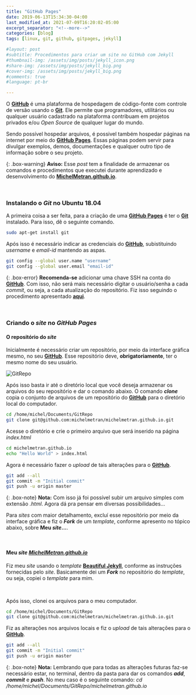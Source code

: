 ```yaml
---
title: "GitHub Pages"
date: 2019-06-13T15:34:30-04:00
last_modified_at: 2021-07-09T16:20:02-05:00
excerpt_separator: "<!--more-->"
categories: [blog]
tags: [linux, git, github, gitpages, jekyll]

#layout: post
#subtitle: Procedimentos para criar um site no GitHub com Jekyll
#thumbnail-img: /assets/img/posts/jekyll_icon.png
#share-img: /assets/img/posts/jekyll_big.png
#cover-img: /assets/img/posts/jekyll_big.png
#comments: true
#language: pt-br

---
```


O **<a title="Link do GitHub" href="https://github.com/" target="_blank">GitHub</a>** é uma plataforma de hospedagem de código-fonte com controle de versão usando o **<a title="Link do Git" href="https://git-scm.com/" target="_blank">Git</a>**. Ele permite que programadores, utilitários ou qualquer usuário cadastrado na plataforma contribuam em projetos privados e/ou _Open Source_ de qualquer lugar do mundo.

<!--more-->

Sendo possível hospedar arquivos, é possivel também hospedar páginas na internet por meio do **<a title="Link do GitHub Pages" href="https://pages.github.com/" target="_blank">GitHub Pages</a>**. Essas páginas podem servir para divulgar exemplos, demos, documentações e qualquer outro tipo de informação sobre o seu projeto.

{: .box-warning}
**Aviso:** Esse _post_ tem a finalidade de armazenar os comandos e procedimentos que executei durante aprendizado e desenvolvimento do **<a title="Link do MichelMetran.github.io" href="https://michelmetran.github.io" target="_blank">MichelMetran.github.io</a>**.

<br>

### Instalando o _Git_ no Ubuntu 18.04
A primeira coisa a ser feita, para a criação de uma **<a title="Link do GitHub Pages" href="https://pages.github.com/" target="_blank">GitHub Pages</a>** é ter o **<a title="Link do Git" href="https://git-scm.com/" target="_blank">Git</a>** instalado. Para isso, dê o seguinte comando.
~~~bash
sudo apt-get install git
~~~

Após isso é necessário indicar as credenciais do **<a title="Link do GitHub" href="https://github.com/" target="_blank">GitHub</a>**, subistituindo _username_ e _email-id_ mantendo as aspas.
~~~bash
git config --global user.name "username"
git config --global user.email "email-id"
~~~

{: .box-error}
**Recomenda-se** adicionar uma chave SSH na conta do  **<a title="Link do GitHub" href="https://github.com/" target="_blank">GitHub</a>**. Com isso, não será mais necessário digitar o usuário/senha a cada _commit_, ou seja, a cada atualização do repositório. Fiz isso seguindo o procedimento apresentado **<a href="https://medium.com/@rgdev/como-adicionar-uma-chave-ssh-na-sua-conta-do-github-linux-e0f19bbc4265" target="_blank">aqui</a>**.

<br>

### Criando o _site_ no _GitHub Pages_
#### O repositório do _site_
Inicialmente é necessário criar um repositório, por meio da interface gráfica mesmo, no seu **<a title="Link do GitHub" href="https://github.com/" target="_blank">GitHub</a>**. Esse repositório deve, **obrigatoriamente**, ter o mesmo nome do seu usuário.

![GitRepo](/img/gitrepo.png)

Após isso basta ir até o diretório local que você deseja armazenar os arquivos do seu repositório e dar o comando abaixo. O comando **_clone_** copia o conjunto de arquivos de um repositório do **<a title="Link do GitHub" href="https://github.com/" target="_blank">GitHub</a>** para o diretório local do computador.
~~~bash
cd /home/michel/Documents/GitRepo
git clone git@github.com:michelmetran/michelmetran.github.io.git
~~~

Acesse o diretório e crie o primeiro arquivo que será inserido na página _index.html_
~~~bash
cd michelmetran.github.io
echo "Hello World" > index.html
~~~

Agora é necessário fazer o _upload_ de tais alterações para o **<a title="Link do GitHub" href="https://github.com/" target="_blank">GitHub</a>**.
~~~bash
git add --all
git commit -m "Initial commit"
git push -u origin master
~~~

{: .box-note}
**Nota:** Com isso já foi possível subir um arquivo simples com extensão _.html_. Agora dá pra pensar em diversas possibilidades...

Para _sites_ com maior detalhamento, excluí esse repositório por meio da interface gráfica e fiz o **_Fork_** de um _template_, conforme apresento no tópico abaixo, sobre **Meu _site_...**.

<br>

#### Meu _site_ **_<a title="Link do MichelMetran.github.io" href="https://michelmetran.github.io" target="_blank">MichelMetran.github.io</a>_**
Fiz meu _site_ usando o _template_ **<a title="Link do Git" href="https://github.com/daattali/beautiful-jekyll#readme" target="_blank">Beautiful Jekyll</a>**, conforme as instruções fornecidas pelo _site_. Basicamente dei um **_Fork_** no repositório do _template_, ou seja, copiei o _template_ para mim.



<br>

Após isso, clonei os arquivos para o meu computador.
~~~bash
cd /home/michel/Documents/GitRepo
git clone git@github.com:michelmetran/michelmetran.github.io.git
~~~

Fiz as alterações nos arquivos locais e fiz o _upload_ de tais alterações para o **<a title="Link do GitHub" href="https://github.com/" target="_blank">GitHub</a>**.
~~~bash
git add --all
git commit -m "Initial commit"
git push -u origin master
~~~

{: .box-note}
**Nota:** Lembrando que para todas as alterações futuras faz-se necessário estar, no terminal, dentro da pasta para dar os comandos **_add_**, **_commit_** e **_push_**. No meu caso é o seguinte comando: _cd /home/michel/Documents/GitRepo/michelmetran.github.io_